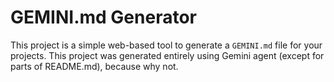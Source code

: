 # GEMINI.md Generator

This project is a simple web-based tool to generate a `GEMINI.md` file for your projects. This project was generated entirely using Gemini agent (except for parts of README.md), because why not.  
